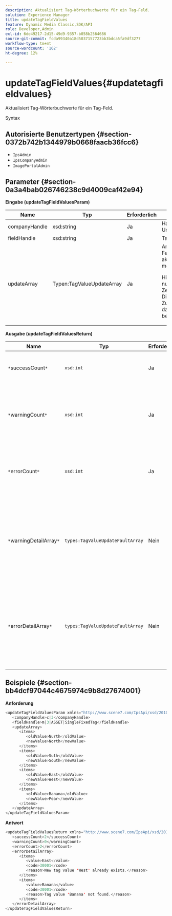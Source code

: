 ```yaml
---
description: Aktualisiert Tag-Wörterbuchwerte für ein Tag-Feld.
solution: Experience Manager
title: updateTagFieldValues
feature: Dynamic Media Classic,SDK/API
role: Developer,Admin
exl-id: 6de49217-2d15-49d9-9357-b058b2564686
source-git-commit: fcda99340a18d5037157723bb3bdca5fa9df3277
workflow-type: tm+mt
source-wordcount: '162'
ht-degree: 12%

---
```


# updateTagFieldValues{#updatetagfieldvalues}

Aktualisiert Tag-Wörterbuchwerte für ein Tag-Feld.

Syntax

## Autorisierte Benutzertypen {#section-0372b742b1344979b0668faacb36fcc6}

* `IpsAdmin`
* `IpsCompanyAdmin`
* `ImagePortalAdmin`

## Parameter {#section-0a3a4bab026746238c9d4009caf42e94}

**Eingabe (updateTagFieldValuesParam)**

<table id="table_15F354FBC043464080BC975AE35E03A4"> 
 <thead> 
  <tr> 
   <th colname="col1" class="entry"> Name </th> 
   <th colname="col2" class="entry"> Typ </th> 
   <th colname="col3" class="entry"> Erforderlich </th> 
   <th colname="col4" class="entry"> Beschreibung </th> 
  </tr> 
 </thead>
 <tbody> 
  <tr> 
   <td colname="col1"> <span class="codeph"> <span class="varname"> companyHandle</span> </span> </td> 
   <td colname="col2"> <span class="codeph"> xsd:string</span> </td> 
   <td colname="col3"> Ja </td> 
   <td colname="col4"> Handle des Unternehmens. </td> 
  </tr> 
  <tr> 
   <td colname="col1"> <span class="codeph"> <span class="varname"> fieldHandle</span> </span> </td> 
   <td colname="col2"> <span class="codeph"> xsd:string</span> </td> 
   <td colname="col3"> Ja </td> 
   <td colname="col4"> Tag-Feld-Handle. </td> 
  </tr> 
  <tr> 
   <td colname="col1"> <span class="codeph"> <span class="varname"> updateArray</span> </span> </td> 
   <td colname="col2"> <span class="codeph"> Typen:TagValueUpdateArray</span> </td> 
   <td colname="col3"> Ja </td> 
   <td colname="col4">Array von Tag-Feldwerten, die Sie aktualisieren möchten. <p>Hinweis:  Aktualisiert nur Tag-Zeichenfolgenwerte. Die Asset-Zuordnungen sind davon nicht betroffen. </p> </td> 
  </tr> 
 </tbody> 
</table>

**Ausgabe (updateTagFieldValuesReturn)**

| Name | Typ | Erforderlich | Beschreibung |
|---|---|---|---|
| `*`successCount`*` | `xsd:int` | Ja | Die Anzahl der erfolgreich aktualisierten Tag-Felder. |
| `*`warningCount`*` | `xsd:int` | Ja | Die Anzahl der Warnungen, die generiert wurden, wenn der Vorgang versuchte, Tag-Felder zu aktualisieren. |
| `*`errorCount`*` | `xsd:int` | Ja | Die Anzahl der Fehler, die bei dem Versuch erzeugt wurden, Tag-Felder zu aktualisieren. |
| `*`warningDetailArray`*` | `types:TagValueUpdateFaultArray` | Nein | Das Array von Details, die mit den Assets verknüpft sind, die Warnungen generiert haben, wenn der Vorgang versucht hat, Tag-Felder zu aktualisieren. |
| `*`errorDetailArray`*` | `types:TagValueUpdateFaultArray` | Nein | Das Array von Details, die mit den Assets verknüpft sind, die Fehler generiert haben, wenn der Vorgang versucht hat, Tag-Felder zu aktualisieren. |

## Beispiele {#section-bb4dcf97044c4675974c9b8d27674001}

**Anforderung**

```java
<updateTagFieldValuesParam xmlns="http://www.scene7.com/IpsApi/xsd/2010-01-31">
   <companyHandle>c|3</companyHandle>
   <fieldHandle>m|3|ASSET|SingleFixedTag</fieldHandle>
   <updateArray>
      <items>
         <oldValue>Nurth</oldValue>
         <newValue>North</newValue>
      </items>
      <items>
         <oldValue>Suth</oldValue>
         <newValue>South</newValue>
      </items>
      <items>
         <oldValue>East</oldValue>
         <newValue>West</newValue>
      </items>
      <items>
         <oldValue>Banana</oldValue>
         <newValue>Pear</newValue>
      </items>
   </updateArray>
</updateTagFieldValuesParam>
```

**Antwort**

```java
<updateTagFieldValuesReturn xmlns="http://www.scene7.com/IpsApi/xsd/2010-01-31">
   <successCount>2</successCount>
   <warningCount>0</warningCount>
   <errorCount>2</errorCount>
   <errorDetailArray>
      <items>
         <value>East</value>
         <code>30001</code>
         <reason>New tag value 'West' already exists.</reason>
      </items>
      <items>
         <value>Banana</value>
         <code>30001</code>
         <reason>Tag value 'Banana' not found.</reason>
      </items>
   </errorDetailArray>
</updateTagFieldValuesReturn>
```
